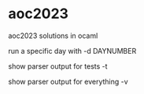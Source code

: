 # aoc2023
aoc2023 solutions in ocaml

run a specific day with -d DAYNUMBER

show parser output for tests -t

show parser output for everything -v
